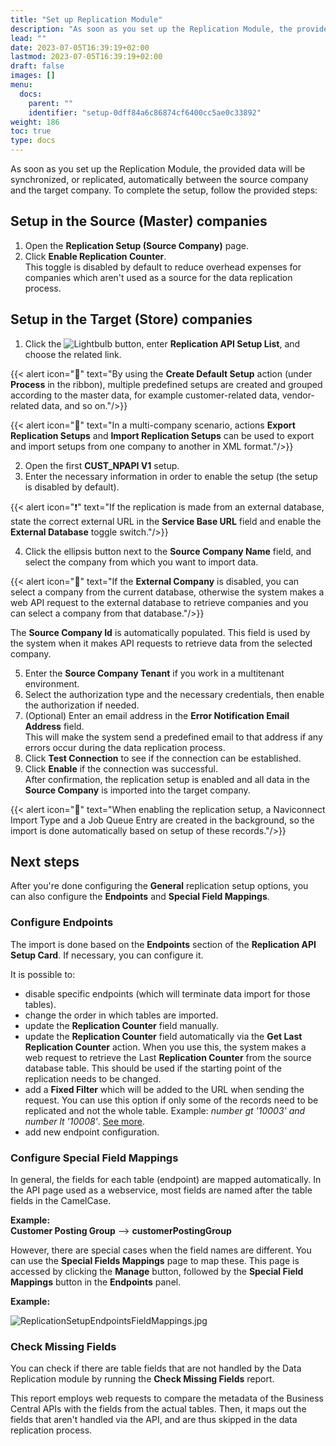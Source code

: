 ```yaml
---
title: "Set up Replication Module"
description: "As soon as you set up the Replication Module, the provided data will be synchronized, or replicated, automatically between the source company and the target company."
lead: ""
date: 2023-07-05T16:39:19+02:00
lastmod: 2023-07-05T16:39:19+02:00
draft: false
images: []
menu:
  docs:
    parent: ""
    identifier: "setup-0dff84a6c86874cf6400cc5ae0c33892"
weight: 186
toc: true
type: docs
---
```


As soon as you set up the Replication Module, the provided data will be synchronized, or replicated, automatically between the source company and the target company. To complete the setup, follow the provided steps:

## Setup in the Source (Master) companies

1. Open the **Replication Setup (Source Company)** page.
2. Click **Enable Replication Counter**.     
   This toggle is disabled by default to reduce overhead expenses for companies which aren't used as a source for the data replication process.

## Setup in the Target (Store) companies

1. Click the ![Lightbulb](Lightbulb_icon.PNG) button, enter **Replication API Setup List**, and choose the related link.    

{{< alert icon="📝" text="By using the <b>Create Default Setup</b> action (under <b>Process</b> in the ribbon), multiple predefined setups are created and grouped according to the master data, for example customer-related data, vendor-related data, and so on."/>}}

{{< alert icon="📝" text="In a multi-company scenario, actions <b>Export Replication Setups</b> and <b>Import Replication Setups</b> can be used to export and import setups from one company to another in XML format."/>}}

2. Open the first **CUST_NPAPI V1** setup.
3. Enter the necessary information in order to enable the setup (the setup is disabled by default).
   
  {{< alert icon="❗" text="If the replication is made from an external database, state the correct external URL in the <b>Service Base URL</b> field and enable the <b>External Database</b> toggle switch."/>}}
 
4. Click the ellipsis button next to the **Source Company Name** field, and select the company from which you want to import data.   
   
  {{< alert icon="📝" text="If the <b>External Company</b> is disabled, you can select a company from the current database, otherwise the system makes a web API request to the external database to retrieve companies and you can select a company from that database."/>}}


   The **Source Company Id** is automatically populated. This field is used by the system when it makes API requests to retrieve data from the selected company.

5. Enter the **Source Company Tenant** if you work in a multitenant environment.
6. Select the authorization type and the necessary credentials, then enable the authorization if needed.
7. (Optional) Enter an email address in the **Error Notification Email Address** field.      
   This will make the system send a predefined email to that address if any errors occur during the data replication process. 
8. Click **Test Connection** to see if the connection can be established.
9.  Click **Enable** if the connection was successful.     
    After confirmation, the replication setup is enabled and all data in the **Source Company** is imported into the target company.

  {{< alert icon="📝" text="When enabling the replication setup, a Naviconnect Import Type and a Job Queue Entry are created in the background, so the import is done automatically based on setup of these records."/>}}
  

## Next steps

After you're done configuring the **General** replication setup options, you can also configure the **Endpoints** and **Special Field Mappings**.

### Configure Endpoints

The import is done based on the **Endpoints** section of the **Replication API Setup Card**. If necessary, you can configure it.

It is possible to:

- disable specific endpoints (which will terminate data import for those tables).
- change the order in which tables are imported.
- update the **Replication Counter** field manually.
- update the **Replication Counter** field automatically via the **Get Last Replication Counter** action. When you use this, the system makes a web request to retrieve the Last **Replication Counter** from the source database table. This should be used if the starting point of the replication needs to be changed.
- add a **Fixed Filter** which will be added to the URL when sending the request. You can use this option if only some of the records need to be replicated and not the whole table. Example: *number gt '10003' and number lt '10008'*. [<ins>See more<ins>](https://docs.microsoft.com/en-us/dynamics-nav/using-filter-expressions-in-odata-uris).
- add new endpoint configuration.

### Configure Special Field Mappings

In general, the fields for each table (endpoint) are mapped automatically. In the API page used as a webservice, most fields are named after the table fields in the CamelCase.    

**Example:**   
**Customer Posting Group** --> **customerPostingGroup**

However, there are special cases when the field names are different. You can use the **Special Fields Mappings** page to map these. This page is accessed by clicking the **Manage** button, followed by the **Special Field Mappings** button in the **Endpoints** panel. 

**Example:**

![ReplicationSetupEndpointsFieldMappings.jpg](ReplicationSetupEndpointsFieldMappings.jpg)

### Check Missing Fields

You can check if there are table fields that are not handled by the Data Replication module by running the **Check Missing Fields** report.

This report employs web requests to compare the metadata of the Business Central APIs with the fields from the actual tables. Then, it maps out the fields that aren't handled via the API, and are thus skipped in the data replication process.
